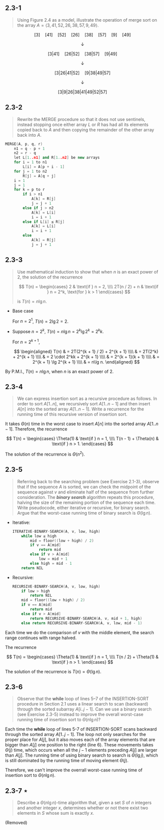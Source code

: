 ## 2.3-1

> Using Figure 2.4 as a model, illustrate the operation of merge sort on the array $A = \langle 3, 41, 52, 26, 38, 57, 9, 49 \rangle$.

$$[3] \quad [41] \quad [52] \quad [26] \quad [38] \quad [57] \quad [9] \quad [49]$$

$$\downarrow$$

$$[3|41] \quad [26|52] \quad [38|57] \quad [9|49]$$

$$\downarrow$$

$$[3|26|41|52] \quad [9|38|49|57]$$

$$\downarrow$$

$$[3|9|26|38|41|49|52|57]$$

## 2.3-2

> Rewrite the $\text{MERGE}$ procedure so that it does not use sentinels, instead stopping once either array $L$ or $R$ has had all its elements copied back to $A$ and then copying the remainder of the other array back into $A$.

```cpp
MERGE(A, p, q, r)
    n1 = q - p + 1
    n2 = r - q
    let L[1..n1] and R[1..n2] be new arrays
    for i = 1 to n1
        L[i] = A[p + i - 1]
    for j = 1 to n2
        R[j] = A[q + j]
    i = 1
    j = 1
    for k = p to r
        if i > n1
            A[k] = R[j]
            j = j + 1
        else if j > n2
            A[k] = L[i]
            i = i + 1
        else if L[i] ≤ R[j]
            A[k] = L[i]
            i = i + 1
        else
            A[k] = R[j]
            j = j + 1
```

## 2.3-3

> Use mathematical induction to show that when $n$ is an exact power of $2$, the solution of the recurrence
>
> $$
> T(n) =
> \begin{cases}
>     2             & \text{if } n = 2, \\\\
>     2T(n / 2) + n & \text{if } n = 2^k, \text{for } k > 1
> \end{cases}
> $$
>
> is $T(n) = n\lg n$.

- Base case

    For $n = 2^1$, $T(n) = 2\lg 2 = 2$.

- Suppose $n = 2^k$, $T(n) = n\lg n = 2^k \lg 2^k = 2^kk$.

    For $n = 2^{k + 1}$, 

    $$
    \begin{aligned}
    T(n) & = 2T(2^{k + 1} / 2) + 2^{k + 1} \\\\
         & = 2T(2^k) + 2^{k + 1} \\\\
         & = 2 \cdot 2^kk + 2^{k + 1} \\\\
         & = 2^{k + 1}(k + 1) \\\\
         & = 2^{k + 1} \lg 2^{k + 1} \\\\
         & = n\lg n.
    \end{aligned}
    $$

By P.M.I., $T(n) = n\lg n$, when $n$ is an exact power of $2$.

## 2.3-4

> We can express insertion sort as a recursive procedure as follows. In order to sort $A[1..n]$, we recursively sort $A[1..n - 1]$ and then insert $A[n]$ into the sorted array $A[1..n - 1]$. Write a recurrence for the running time of this recursive version of insertion sort.

It takes $\Theta(n)$ time in the worst case to insert $A[n]$ into the sorted array $A[1..n - 1]$. Therefore, the recurrence

$$
T(n) = \begin{cases}
    \Theta(1)            & \text{if } n = 1, \\\\
    T(n - 1) + \Theta(n) & \text{if } n > 1.
\end{cases}
$$

The solution of the recurrence is $\Theta(n^2)$.

## 2.3-5

> Referring back to the searching problem (see Exercise 2.1-3), observe that if the sequence $A$ is sorted, we can check the midpoint of the sequence against $v$ and eliminate half of the sequence from further consideration. The **_binary search_** algorithm repeats this procedure, halving the size of the remaining portion of the sequence each time. Write pseudocode, either iterative or recursive, for binary search. Argue that the worst-case running time of binary search is $\Theta(\lg n)$.

- Iterative:

    ```cpp
    ITERATIVE-BINARY-SEARCH(A, v, low, high)
        while low ≤ high
            mid = floor((low + high) / 2)
            if v == A[mid]
                return mid
            else if v > A[mid]
                low = mid + 1
            else high = mid - 1
        return NIL
    ```

- Recursive:

    ```cpp
    RECURSIVE-BINARY-SEARCH(A, v, low, high)
        if low > high
            return NIL
        mid = floor((low + high) / 2)
        if v == A[mid]
            return mid
        else if v > A[mid]
            return RECURSIVE-BINARY-SEARCH(A, v, mid + 1, high)
        else return RECURSIVE-BINARY-SEARCH(A, v, low, mid - 1)
    ```

Each time we do the comparison of $v$ with the middle element, the search range continues with range halved.

The recurrence

$$
T(n) = \begin{cases}
    \Theta(1)            & \text{if } n = 1, \\\\
    T(n / 2) + \Theta(1) & \text{if } n > 1.
\end{cases}
$$

The solution of the recurrence is $T(n) = \Theta(\lg n)$.

## 2.3-6

> Observe that the **while** loop of lines 5–7 of the $\text{INSERTION-SORT}$ procedure in Section 2.1 uses a linear search to scan (backward) through the sorted subarray $A[i..j - 1]$. Can we use a binary search (see Exercise 2.3-5) instead to improve the overall worst-case running time of insertion sort to $\Theta(n\lg n)$?

Each time the **while** loop of lines 5-7 of $\text{INSERTION-SORT}$ scans backward through the sorted array $A[1..j - 1]$. The loop not only searches for the proper place for $A[j]$, but it also moves each of the array elements that are bigger than $A[j]$ one position to the right (line 6). These movements takes $\Theta(j)$ time, which occurs when all the $j - 1$ elements preceding $A[j]$ are larger than $A[j]$. The running time of using binary search to search is $\Theta(\lg j)$, which is still dominated by the running time of moving element $\Theta(j)$.

Therefore, we can't improve the overrall worst-case running time of insertion sort to $\Theta(n\lg n)$.

## 2.3-7 $\star$

> Describe a $\Theta(n\lg n)$-time algorithm that, given a set $S$ of $n$ integers and another integer $x$, determines whether or not there exist two elements in $S$ whose sum is exactly $x$.

(Removed)
